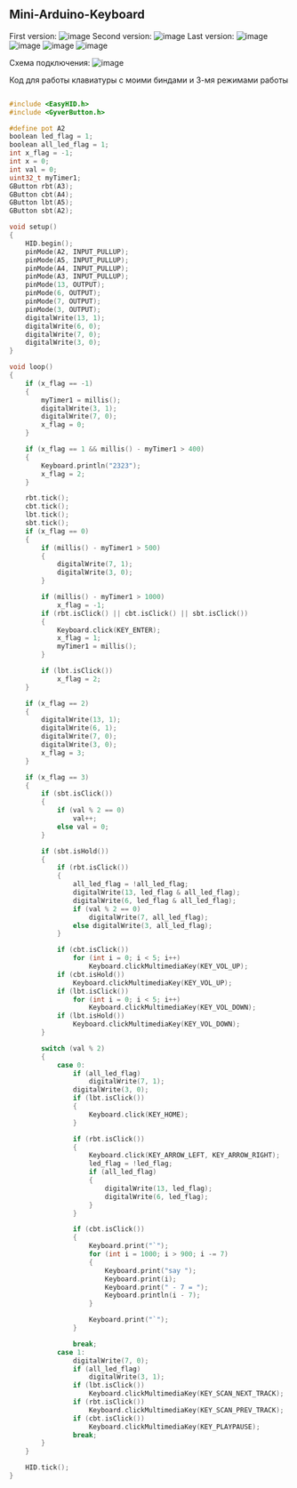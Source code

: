 ## Mini-Arduino-Keyboard
First version: ![image](https://user-images.githubusercontent.com/77449049/200174062-8e706e7f-1180-4cae-99fb-114de2bc6a27.png)
Second version: ![image](https://user-images.githubusercontent.com/77449049/200173822-5b18476d-9134-4d5e-897b-ea924eec0aec.png)
Last version: ![image](https://github.com/MateLR/Mini-Arduino-Keyboard/assets/77449049/1f9c573c-cb0d-4376-9068-e7dbdd4a56da) 
![image](https://github.com/MateLR/Mini-Arduino-Keyboard/assets/77449049/6ea4df26-55dd-4eab-af39-8e38f35b66b8)
![image](https://github.com/MateLR/Mini-Arduino-Keyboard/assets/77449049/7c986e90-2d47-4c01-8390-1803dcf23d6e)
![image](https://github.com/MateLR/Mini-Arduino-Keyboard/assets/77449049/8abf07ef-289d-494a-a8b5-575b59fbeb3a)

Схема подключения: ![image](https://github.com/MateLR/Mini-Arduino-Keyboard/assets/77449049/92329d5f-a1ec-47ac-82d8-76c7927f5292)


Код для работы клавиатуры с моими биндами и 3-мя режимами работы
```c++

#include <EasyHID.h>
#include <GyverButton.h>

#define pot A2
boolean led_flag = 1;
boolean all_led_flag = 1;
int x_flag = -1;
int x = 0;
int val = 0;
uint32_t myTimer1;
GButton rbt(A3);
GButton cbt(A4);
GButton lbt(A5);
GButton sbt(A2);

void setup()
{
    HID.begin();
    pinMode(A2, INPUT_PULLUP);
    pinMode(A5, INPUT_PULLUP);
    pinMode(A4, INPUT_PULLUP);
    pinMode(A3, INPUT_PULLUP);
    pinMode(13, OUTPUT);
    pinMode(6, OUTPUT);
    pinMode(7, OUTPUT);
    pinMode(3, OUTPUT);
    digitalWrite(13, 1);
    digitalWrite(6, 0);
    digitalWrite(7, 0);
    digitalWrite(3, 0);
}

void loop()
{
    if (x_flag == -1)
    {
        myTimer1 = millis();
        digitalWrite(3, 1);
        digitalWrite(7, 0);
        x_flag = 0;
    }

    if (x_flag == 1 && millis() - myTimer1 > 400)
    {
        Keyboard.println("2323");
        x_flag = 2;
    }

    rbt.tick();
    cbt.tick();
    lbt.tick();
    sbt.tick();
    if (x_flag == 0)
    {
        if (millis() - myTimer1 > 500)
        {
            digitalWrite(7, 1);
            digitalWrite(3, 0);
        }

        if (millis() - myTimer1 > 1000)
            x_flag = -1;
        if (rbt.isClick() || cbt.isClick() || sbt.isClick())
        {
            Keyboard.click(KEY_ENTER);
            x_flag = 1;
            myTimer1 = millis();
        }

        if (lbt.isClick())
            x_flag = 2;
    }

    if (x_flag == 2)
    {
        digitalWrite(13, 1);
        digitalWrite(6, 1);
        digitalWrite(7, 0);
        digitalWrite(3, 0);
        x_flag = 3;
    }

    if (x_flag == 3)
    {
        if (sbt.isClick())
        {
            if (val % 2 == 0)
                val++;
            else val = 0;
        }

        if (sbt.isHold())
        {
            if (rbt.isClick())
            {
                all_led_flag = !all_led_flag;
                digitalWrite(13, led_flag & all_led_flag);
                digitalWrite(6, led_flag & all_led_flag);
                if (val % 2 == 0)
                    digitalWrite(7, all_led_flag);
                else digitalWrite(3, all_led_flag);
            }

            if (cbt.isClick())
                for (int i = 0; i < 5; i++)
                    Keyboard.clickMultimediaKey(KEY_VOL_UP);
            if (cbt.isHold())
                Keyboard.clickMultimediaKey(KEY_VOL_UP);
            if (lbt.isClick())
                for (int i = 0; i < 5; i++)
                    Keyboard.clickMultimediaKey(KEY_VOL_DOWN);
            if (lbt.isHold())
                Keyboard.clickMultimediaKey(KEY_VOL_DOWN);
        }

        switch (val % 2)
        {
            case 0:
                if (all_led_flag)
                    digitalWrite(7, 1);
                digitalWrite(3, 0);
                if (lbt.isClick())
                {
                    Keyboard.click(KEY_HOME);
                }

                if (rbt.isClick())
                {
                    Keyboard.click(KEY_ARROW_LEFT, KEY_ARROW_RIGHT);
                    led_flag = !led_flag;
                    if (all_led_flag)
                    {
                        digitalWrite(13, led_flag);
                        digitalWrite(6, led_flag);
                    }
                }

                if (cbt.isClick())
                {
                    Keyboard.print("`");
                    for (int i = 1000; i > 900; i -= 7)
                    {
                        Keyboard.print("say ");
                        Keyboard.print(i);
                        Keyboard.print(" - 7 = ");
                        Keyboard.println(i - 7);
                    }

                    Keyboard.print("`");
                }

                break;
            case 1:
                digitalWrite(7, 0);
                if (all_led_flag)
                    digitalWrite(3, 1);
                if (lbt.isClick())
                    Keyboard.clickMultimediaKey(KEY_SCAN_NEXT_TRACK);
                if (rbt.isClick())
                    Keyboard.clickMultimediaKey(KEY_SCAN_PREV_TRACK);
                if (cbt.isClick())
                    Keyboard.clickMultimediaKey(KEY_PLAYPAUSE);
                break;
        }
    }

    HID.tick();
}
```
